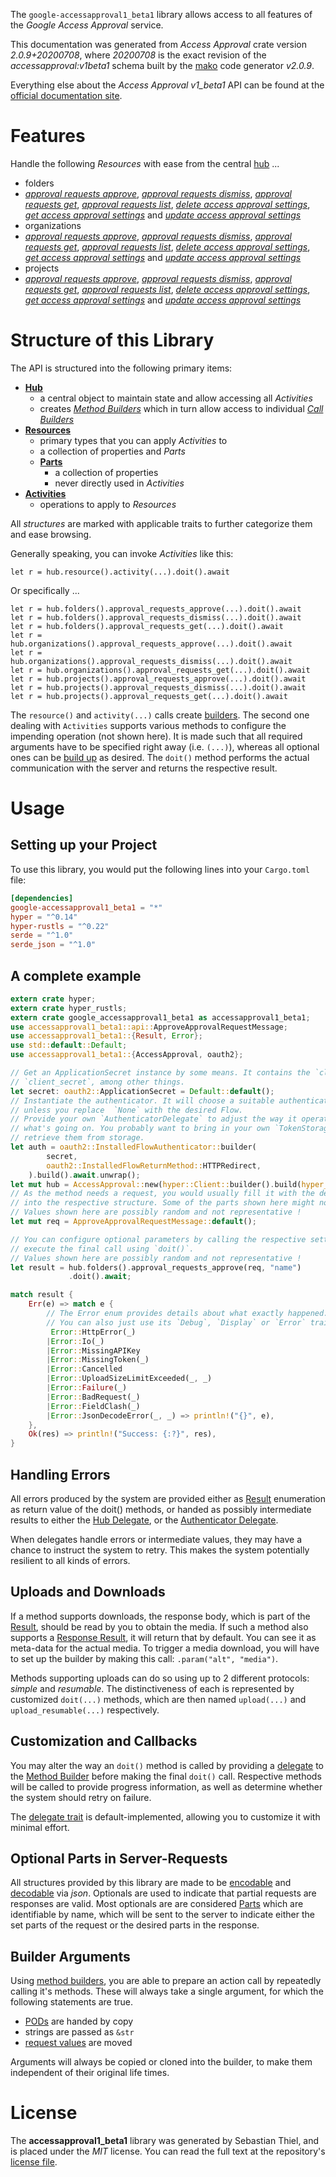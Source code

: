 <!---
DO NOT EDIT !
This file was generated automatically from 'src/mako/api/README.md.mako'
DO NOT EDIT !
-->
The `google-accessapproval1_beta1` library allows access to all features of the *Google Access Approval* service.

This documentation was generated from *Access Approval* crate version *2.0.9+20200708*, where *20200708* is the exact revision of the *accessapproval:v1beta1* schema built by the [mako](http://www.makotemplates.org/) code generator *v2.0.9*.

Everything else about the *Access Approval* *v1_beta1* API can be found at the
[official documentation site](https://cloud.google.com/access-approval/docs).
# Features

Handle the following *Resources* with ease from the central [hub](https://docs.rs/google-accessapproval1_beta1/2.0.9+20200708/google_accessapproval1_beta1/AccessApproval) ... 

* folders
 * [*approval requests approve*](https://docs.rs/google-accessapproval1_beta1/2.0.9+20200708/google_accessapproval1_beta1/api::FolderApprovalRequestApproveCall), [*approval requests dismiss*](https://docs.rs/google-accessapproval1_beta1/2.0.9+20200708/google_accessapproval1_beta1/api::FolderApprovalRequestDismisCall), [*approval requests get*](https://docs.rs/google-accessapproval1_beta1/2.0.9+20200708/google_accessapproval1_beta1/api::FolderApprovalRequestGetCall), [*approval requests list*](https://docs.rs/google-accessapproval1_beta1/2.0.9+20200708/google_accessapproval1_beta1/api::FolderApprovalRequestListCall), [*delete access approval settings*](https://docs.rs/google-accessapproval1_beta1/2.0.9+20200708/google_accessapproval1_beta1/api::FolderDeleteAccessApprovalSettingCall), [*get access approval settings*](https://docs.rs/google-accessapproval1_beta1/2.0.9+20200708/google_accessapproval1_beta1/api::FolderGetAccessApprovalSettingCall) and [*update access approval settings*](https://docs.rs/google-accessapproval1_beta1/2.0.9+20200708/google_accessapproval1_beta1/api::FolderUpdateAccessApprovalSettingCall)
* organizations
 * [*approval requests approve*](https://docs.rs/google-accessapproval1_beta1/2.0.9+20200708/google_accessapproval1_beta1/api::OrganizationApprovalRequestApproveCall), [*approval requests dismiss*](https://docs.rs/google-accessapproval1_beta1/2.0.9+20200708/google_accessapproval1_beta1/api::OrganizationApprovalRequestDismisCall), [*approval requests get*](https://docs.rs/google-accessapproval1_beta1/2.0.9+20200708/google_accessapproval1_beta1/api::OrganizationApprovalRequestGetCall), [*approval requests list*](https://docs.rs/google-accessapproval1_beta1/2.0.9+20200708/google_accessapproval1_beta1/api::OrganizationApprovalRequestListCall), [*delete access approval settings*](https://docs.rs/google-accessapproval1_beta1/2.0.9+20200708/google_accessapproval1_beta1/api::OrganizationDeleteAccessApprovalSettingCall), [*get access approval settings*](https://docs.rs/google-accessapproval1_beta1/2.0.9+20200708/google_accessapproval1_beta1/api::OrganizationGetAccessApprovalSettingCall) and [*update access approval settings*](https://docs.rs/google-accessapproval1_beta1/2.0.9+20200708/google_accessapproval1_beta1/api::OrganizationUpdateAccessApprovalSettingCall)
* projects
 * [*approval requests approve*](https://docs.rs/google-accessapproval1_beta1/2.0.9+20200708/google_accessapproval1_beta1/api::ProjectApprovalRequestApproveCall), [*approval requests dismiss*](https://docs.rs/google-accessapproval1_beta1/2.0.9+20200708/google_accessapproval1_beta1/api::ProjectApprovalRequestDismisCall), [*approval requests get*](https://docs.rs/google-accessapproval1_beta1/2.0.9+20200708/google_accessapproval1_beta1/api::ProjectApprovalRequestGetCall), [*approval requests list*](https://docs.rs/google-accessapproval1_beta1/2.0.9+20200708/google_accessapproval1_beta1/api::ProjectApprovalRequestListCall), [*delete access approval settings*](https://docs.rs/google-accessapproval1_beta1/2.0.9+20200708/google_accessapproval1_beta1/api::ProjectDeleteAccessApprovalSettingCall), [*get access approval settings*](https://docs.rs/google-accessapproval1_beta1/2.0.9+20200708/google_accessapproval1_beta1/api::ProjectGetAccessApprovalSettingCall) and [*update access approval settings*](https://docs.rs/google-accessapproval1_beta1/2.0.9+20200708/google_accessapproval1_beta1/api::ProjectUpdateAccessApprovalSettingCall)




# Structure of this Library

The API is structured into the following primary items:

* **[Hub](https://docs.rs/google-accessapproval1_beta1/2.0.9+20200708/google_accessapproval1_beta1/AccessApproval)**
    * a central object to maintain state and allow accessing all *Activities*
    * creates [*Method Builders*](https://docs.rs/google-accessapproval1_beta1/2.0.9+20200708/google_accessapproval1_beta1/client::MethodsBuilder) which in turn
      allow access to individual [*Call Builders*](https://docs.rs/google-accessapproval1_beta1/2.0.9+20200708/google_accessapproval1_beta1/client::CallBuilder)
* **[Resources](https://docs.rs/google-accessapproval1_beta1/2.0.9+20200708/google_accessapproval1_beta1/client::Resource)**
    * primary types that you can apply *Activities* to
    * a collection of properties and *Parts*
    * **[Parts](https://docs.rs/google-accessapproval1_beta1/2.0.9+20200708/google_accessapproval1_beta1/client::Part)**
        * a collection of properties
        * never directly used in *Activities*
* **[Activities](https://docs.rs/google-accessapproval1_beta1/2.0.9+20200708/google_accessapproval1_beta1/client::CallBuilder)**
    * operations to apply to *Resources*

All *structures* are marked with applicable traits to further categorize them and ease browsing.

Generally speaking, you can invoke *Activities* like this:

```Rust,ignore
let r = hub.resource().activity(...).doit().await
```

Or specifically ...

```ignore
let r = hub.folders().approval_requests_approve(...).doit().await
let r = hub.folders().approval_requests_dismiss(...).doit().await
let r = hub.folders().approval_requests_get(...).doit().await
let r = hub.organizations().approval_requests_approve(...).doit().await
let r = hub.organizations().approval_requests_dismiss(...).doit().await
let r = hub.organizations().approval_requests_get(...).doit().await
let r = hub.projects().approval_requests_approve(...).doit().await
let r = hub.projects().approval_requests_dismiss(...).doit().await
let r = hub.projects().approval_requests_get(...).doit().await
```

The `resource()` and `activity(...)` calls create [builders][builder-pattern]. The second one dealing with `Activities` 
supports various methods to configure the impending operation (not shown here). It is made such that all required arguments have to be 
specified right away (i.e. `(...)`), whereas all optional ones can be [build up][builder-pattern] as desired.
The `doit()` method performs the actual communication with the server and returns the respective result.

# Usage

## Setting up your Project

To use this library, you would put the following lines into your `Cargo.toml` file:

```toml
[dependencies]
google-accessapproval1_beta1 = "*"
hyper = "^0.14"
hyper-rustls = "^0.22"
serde = "^1.0"
serde_json = "^1.0"
```

## A complete example

```Rust
extern crate hyper;
extern crate hyper_rustls;
extern crate google_accessapproval1_beta1 as accessapproval1_beta1;
use accessapproval1_beta1::api::ApproveApprovalRequestMessage;
use accessapproval1_beta1::{Result, Error};
use std::default::Default;
use accessapproval1_beta1::{AccessApproval, oauth2};

// Get an ApplicationSecret instance by some means. It contains the `client_id` and 
// `client_secret`, among other things.
let secret: oauth2::ApplicationSecret = Default::default();
// Instantiate the authenticator. It will choose a suitable authentication flow for you, 
// unless you replace  `None` with the desired Flow.
// Provide your own `AuthenticatorDelegate` to adjust the way it operates and get feedback about 
// what's going on. You probably want to bring in your own `TokenStorage` to persist tokens and
// retrieve them from storage.
let auth = oauth2::InstalledFlowAuthenticator::builder(
        secret,
        oauth2::InstalledFlowReturnMethod::HTTPRedirect,
    ).build().await.unwrap();
let mut hub = AccessApproval::new(hyper::Client::builder().build(hyper_rustls::HttpsConnector::with_native_roots()), auth);
// As the method needs a request, you would usually fill it with the desired information
// into the respective structure. Some of the parts shown here might not be applicable !
// Values shown here are possibly random and not representative !
let mut req = ApproveApprovalRequestMessage::default();

// You can configure optional parameters by calling the respective setters at will, and
// execute the final call using `doit()`.
// Values shown here are possibly random and not representative !
let result = hub.folders().approval_requests_approve(req, "name")
             .doit().await;

match result {
    Err(e) => match e {
        // The Error enum provides details about what exactly happened.
        // You can also just use its `Debug`, `Display` or `Error` traits
         Error::HttpError(_)
        |Error::Io(_)
        |Error::MissingAPIKey
        |Error::MissingToken(_)
        |Error::Cancelled
        |Error::UploadSizeLimitExceeded(_, _)
        |Error::Failure(_)
        |Error::BadRequest(_)
        |Error::FieldClash(_)
        |Error::JsonDecodeError(_, _) => println!("{}", e),
    },
    Ok(res) => println!("Success: {:?}", res),
}

```
## Handling Errors

All errors produced by the system are provided either as [Result](https://docs.rs/google-accessapproval1_beta1/2.0.9+20200708/google_accessapproval1_beta1/client::Result) enumeration as return value of
the doit() methods, or handed as possibly intermediate results to either the 
[Hub Delegate](https://docs.rs/google-accessapproval1_beta1/2.0.9+20200708/google_accessapproval1_beta1/client::Delegate), or the [Authenticator Delegate](https://docs.rs/yup-oauth2/*/yup_oauth2/trait.AuthenticatorDelegate.html).

When delegates handle errors or intermediate values, they may have a chance to instruct the system to retry. This 
makes the system potentially resilient to all kinds of errors.

## Uploads and Downloads
If a method supports downloads, the response body, which is part of the [Result](https://docs.rs/google-accessapproval1_beta1/2.0.9+20200708/google_accessapproval1_beta1/client::Result), should be
read by you to obtain the media.
If such a method also supports a [Response Result](https://docs.rs/google-accessapproval1_beta1/2.0.9+20200708/google_accessapproval1_beta1/client::ResponseResult), it will return that by default.
You can see it as meta-data for the actual media. To trigger a media download, you will have to set up the builder by making
this call: `.param("alt", "media")`.

Methods supporting uploads can do so using up to 2 different protocols: 
*simple* and *resumable*. The distinctiveness of each is represented by customized 
`doit(...)` methods, which are then named `upload(...)` and `upload_resumable(...)` respectively.

## Customization and Callbacks

You may alter the way an `doit()` method is called by providing a [delegate](https://docs.rs/google-accessapproval1_beta1/2.0.9+20200708/google_accessapproval1_beta1/client::Delegate) to the 
[Method Builder](https://docs.rs/google-accessapproval1_beta1/2.0.9+20200708/google_accessapproval1_beta1/client::CallBuilder) before making the final `doit()` call. 
Respective methods will be called to provide progress information, as well as determine whether the system should 
retry on failure.

The [delegate trait](https://docs.rs/google-accessapproval1_beta1/2.0.9+20200708/google_accessapproval1_beta1/client::Delegate) is default-implemented, allowing you to customize it with minimal effort.

## Optional Parts in Server-Requests

All structures provided by this library are made to be [encodable](https://docs.rs/google-accessapproval1_beta1/2.0.9+20200708/google_accessapproval1_beta1/client::RequestValue) and 
[decodable](https://docs.rs/google-accessapproval1_beta1/2.0.9+20200708/google_accessapproval1_beta1/client::ResponseResult) via *json*. Optionals are used to indicate that partial requests are responses 
are valid.
Most optionals are are considered [Parts](https://docs.rs/google-accessapproval1_beta1/2.0.9+20200708/google_accessapproval1_beta1/client::Part) which are identifiable by name, which will be sent to 
the server to indicate either the set parts of the request or the desired parts in the response.

## Builder Arguments

Using [method builders](https://docs.rs/google-accessapproval1_beta1/2.0.9+20200708/google_accessapproval1_beta1/client::CallBuilder), you are able to prepare an action call by repeatedly calling it's methods.
These will always take a single argument, for which the following statements are true.

* [PODs][wiki-pod] are handed by copy
* strings are passed as `&str`
* [request values](https://docs.rs/google-accessapproval1_beta1/2.0.9+20200708/google_accessapproval1_beta1/client::RequestValue) are moved

Arguments will always be copied or cloned into the builder, to make them independent of their original life times.

[wiki-pod]: http://en.wikipedia.org/wiki/Plain_old_data_structure
[builder-pattern]: http://en.wikipedia.org/wiki/Builder_pattern
[google-go-api]: https://github.com/google/google-api-go-client

# License
The **accessapproval1_beta1** library was generated by Sebastian Thiel, and is placed 
under the *MIT* license.
You can read the full text at the repository's [license file][repo-license].

[repo-license]: https://github.com/Byron/google-apis-rsblob/main/LICENSE.md
